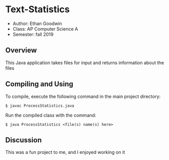 # Text-Statistics

* Author: Ethan Goodwin
* Class: AP Computer Science A
* Semester: fall 2019

## Overview

This Java application takes files for input and returns information about the files

## Compiling and Using

To compile, execute the following command in the main project directory:
```
$ javac ProcessStatistics.java
```

Run the compiled class with the command:
```
$ java ProcessStatistics <file(s) name(s) here>
```

## Discussion

This was a fun project to me, and I enjoyed working on it
